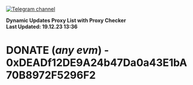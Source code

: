 [![Telegram channel](https://img.shields.io/endpoint?url=https://runkit.io/damiankrawczyk/telegram-badge/branches/master?url=https://t.me/n4z4v0d)](https://t.me/n4z4v0d) 

**Dynamic Updates Proxy List with Proxy Checker**  
**Last Updated: 19.12.23 13:36**

# DONATE (_any evm_) - 0xDEADf12DE9A24b47Da0a43E1bA70B8972F5296F2
